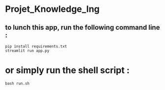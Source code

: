 # Projet_Knowledge_Ing
## to lunch this app, run the following command line :
```
pip install requirements.txt
streamlit run app.py
```
# or simply run the shell script :
```
bash run.sh
```
